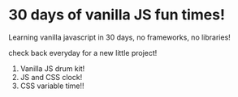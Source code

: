 # 30 days of vanilla JS fun times!

Learning vanilla javascript in 30 days, no frameworks, no libraries!

check back everyday for a new little project!

1. Vanilla JS drum kit!
2. JS and CSS clock!
3. CSS variable time!!